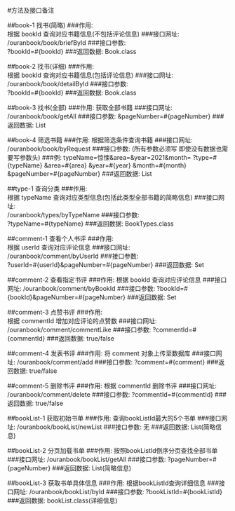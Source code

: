#方法及接口备注

##book-1 找书(简略)
###作用:         
根据 bookId 查询对应书籍信息(不包括评论信息)
###接口网址:      
/ouranbook/book/briefById
###接口参数:      
?bookId=#{bookId}
###返回数据:
Book.class

##book-2 找书(详细)
###作用:          
根据 bookId 查询对应书籍信息(包括评论信息)
###接口网址:       
/ouranbook/book/detailById
###接口参数:       
?bookId=#{bookId}
###返回数据:
Book.class

##book-3 找书(全部)
###作用:
获取全部书籍
###接口网址:
/ouranbook/book/getAll
###接口参数:
&pageNumber=#{pageNumber}
###返回数据:
List<Book>

##book-4 筛选书籍
###作用:
根据筛选条件查询书籍
###接口网址:
/ouranbook/book/byRequest
###接口参数: (所有参数必须写 即使没有数据也需要写参数头)
###例: typeName=惊悚&area=&year=2021&month= 
?type=#{typeName}
&area=#{area}
&year=#{year}
&month=#{month}
&pageNumber=#{pageNumber}
###返回数据:
List<Book>

##type-1 查询分类
###作用:          
根据 typeName 查询对应类型信息(包括此类型全部书籍的简略信息)
###接口网址:       
/ouranbook/types/byTypeName
###接口参数:       
?typeName=#{typeName}
###返回数据:
BookTypes.class

##comment-1 查看个人书评
###作用:          
根据 userId 查询对应评论信息
###接口网址:       
/ouranbook/comment/byUserId
###接口参数:       
?userId=#{userId}&pageNumber=#{pageNumber}
###返回数据:
Set<BookComment>

##comment-2 查看指定书评
###作用:
根据 bookId 查询对应评论信息
###接口网址:
/ouranbook/comment/byBookId
###接口参数:
?bookId=#{bookId}&pageNumber=#{pageNumber}
###返回数据:
Set<BookComment>

##comment-3 点赞书评
###作用:    
根据 commentId 增加对应评论的点赞数
###接口网址:
/ouranbook/comment/commentLike
###接口参数:
?commentId=#{commentId}
###返回数据:
true/false

##comment-4 发表书评
###作用:
将 comment 对象上传至数据库
###接口网址:
/ouranbook/comment/add
###接口参数:
?comment=#{comment}
###返回数据:
true/false



##comment-5 删除书评
###作用:
根据 commentId 删除书评
###接口网址:
/ouranbook/comment/delete
###接口参数:
?commentId=#{commentId}
###返回数据:
true/false

##bookList-1 获取初始书单
###作用:
查询bookListId最大的5个书单
###接口网址:
/ouranbook/bookList/newList
###接口参数:
无
###返回数据:
List<BookList>(简略信息)

##bookList-2 分页加载书单
###作用:
按照bookListId倒序分页查找全部书单
###接口网址:
/ouranbook/bookList/getAll
###接口参数:
?pageNumber=#{pageNumber}
###返回数据:
List<BookList>(简略信息)

##bookList-3 获取书单具体信息
###作用:
根据bookListId查询详细信息
###接口网址:
/ouranbook/bookList/byId
###接口参数:
?bookListId=#{bookListId}
###返回数据:
bookList.class(详细信息)